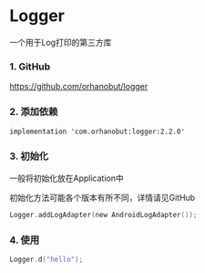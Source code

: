 # Logger

一个用于Log打印的第三方库

### 1. GitHub

https://github.com/orhanobut/logger

### 2. 添加依赖

```xml
implementation 'com.orhanobut:logger:2.2.0'
```

### 3. 初始化

一般将初始化放在Application中

初始化方法可能各个版本有所不同，详情请见GitHub

```kotlin
Logger.addLogAdapter(new AndroidLogAdapter());
```

### 4. 使用

```kotlin
Logger.d("hello");
```

